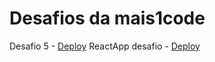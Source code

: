 # Desafios da mais1code
Desafio 5 - 
[Deploy](https://mais1code-desafios-javascript.vercel.app/)
ReactApp desafio -
[Deploy]()
